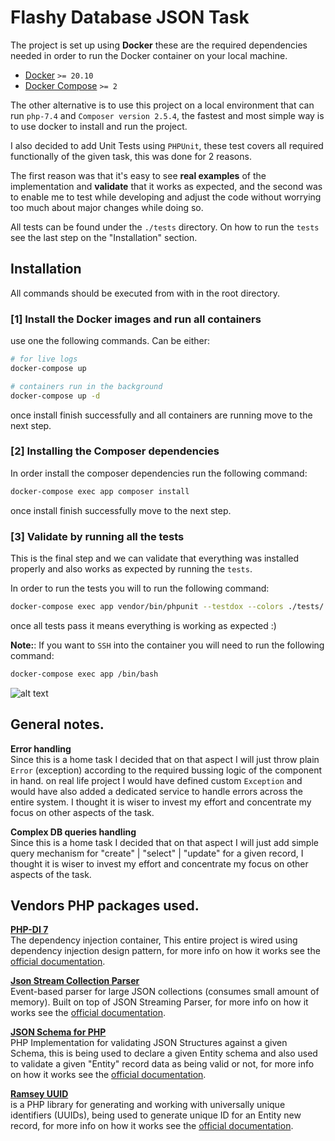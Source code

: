 # Flashy Database JSON Task

 The project is set up using **Docker** these are the required dependencies needed in order to run the Docker container on your local machine.  
* [Docker](https://docs.docker.com/install/)  `>= 20.10`
* [Docker Compose](https://docs.docker.com/compose/install/) `>= 2`

The other alternative is to use this project on a local environment that can run `php-7.4` and `Composer version 2.5.4`, the fastest and most simple way is to use docker to install and run the project.

I also decided to add  Unit Tests using `PHPUnit`, these test covers all required functionally of the given task, this was done for 2 reasons.

The first reason was that it's easy to see **real examples** of the implementation and **validate** that it works as expected, and the second was to enable me to test while developing and adjust the code without worrying too much about major changes while doing so. 

All tests can be found under the `./tests` directory. On how to run the `tests` see the last step on the "Installation" section.   

## Installation

All commands should be executed from with in the root directory.

### **[1] Install the Docker images and run all containers**   
use one the following commands. Can be either:   
```bash
# for live logs
docker-compose up

# containers run in the background
docker-compose up -d
```
once install finish successfully and all containers are running move to the next step.

### **[2] Installing the Composer dependencies**   
In order install the composer dependencies run the following command:

```bash
docker-compose exec app composer install
```
once install finish successfully move to the next step.   

### **[3] Validate by running all the tests**   
This is the final step and we can validate that everything was installed properly and also works as expected by running the `tests`.   

In order to run the tests you will to run the following command:   

```bash
docker-compose exec app vendor/bin/phpunit --testdox --colors ./tests/.
```
once all tests pass it means everything is working as expected :)

**Note:**: If you want to `SSH` into the container you will need to run the following command:
```bash
docker-compose exec app /bin/bash
```

![alt text](https://github.com/YaronMiro/jsonDB/raw/main/tests/images/output.JPG "tests")


## General notes.

**Error handling**   
Since this is a home task I decided that on that aspect I will just throw plain `Error` (exception) according to the required bussing logic of the component in hand. on real life project I would have defined custom `Exception` and would have also added a dedicated service to handle errors across the entire system. I thought it is wiser to invest my effort and concentrate my focus on other aspects of the task.  

**Complex DB queries handling**   
Since this is a home task I decided that on that aspect I will just add simple query mechanism for "create" | "select" | "update" for a given record, I thought it is wiser to invest my effort and concentrate my focus on other aspects of the task.   


## Vendors PHP packages used.   

**[PHP-DI 7](https://php-di.org/)**   
The dependency injection container, This entire project is wired using dependency injection design pattern, for more info on how it works see the [official documentation](https://php-di.org/doc/).




**[Json Stream Collection Parser](https://github.com/MAXakaWIZARD/JsonCollectionParser)**   
Event-based parser for large JSON collections (consumes small amount of memory). Built on top of JSON Streaming Parser, for more info on how it works see the [official documentation](http://json-schema.org/).

**[JSON Schema for PHP](https://github.com/justinrainbow/json-schema)**   
PHP Implementation for validating JSON Structures against a given Schema, this is being used to declare a given Entity schema and also used to validate a given "Entity" record data as being valid or not, for more info on how it works see the [official documentation](https://github.com/MAXakaWIZARD/JsonCollectionParser#readme).

**[Ramsey UUID](https://github.com/justinrainbow/json-schema)**   
is a PHP library for generating and working with universally unique identifiers (UUIDs), being used to generate unique ID for an Entity new record, for more info on how it works see the [official documentation](https://uuid.ramsey.dev/).


